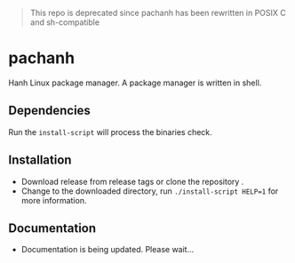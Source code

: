 > This repo is deprecated since pachanh has been rewritten in POSIX C and sh-compatible

# pachanh
Hanh Linux package manager. A package manager is written in shell.

## Dependencies
Run the `install-script` will process the binaries check.

## Installation
- Download release from release tags or clone the repository . 
- Change to the downloaded directory, run `./install-script HELP=1` for more information.

## Documentation 
- Documentation is being updated. Please wait... 
